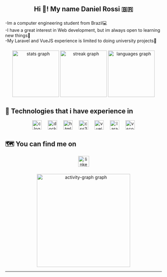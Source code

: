 <h2 align="center">Hi 👋! My name Daniel Rossi 🇧🇷</h2>

###
<p align="left">-Im a computer engineering student from Brazil💻<br>-I have a great interest in Web development, but im always open to learning new things🔎<br>-My Laravel and VueJS experience is limited to doing university projects🏫</p>

###
<div align="center">
  <img src="https://github-readme-stats.vercel.app/api?username=danirso&hide_title=false&hide_rank=false&show_icons=true&include_all_commits=true&count_private=true&disable_animations=false&theme=gotham&locale=en&hide_border=true" height="150" alt="stats graph"  />
  <img src="https://streak-stats.demolab.com?user=danirso&locale=en&mode=daily&theme=gotham&hide_border=true&border_radius=5&date_format=j%20M%5B%20Y%5D" height="150" alt="streak graph"  />
  <img src="https://github-readme-stats.vercel.app/api/top-langs?username=danirso&locale=en&hide_title=false&layout=compact&card_width=320&langs_count=5&theme=gotham&hide_border=true" height="150" alt="languages graph"  />
</div>

###
<h2 align="left">🚀 Technologies that i have experience in</h2>
<div align="center">
  <img src="https://cdn.jsdelivr.net/gh/devicons/devicon/icons/c/c-original.svg" height="30" alt="c logo"  />
  <img width="12" />
  <img src="https://cdn.jsdelivr.net/gh/devicons/devicon/icons/docker/docker-original.svg" height="30" alt="docker logo"  />
  <img width="12" />
  <img src="https://cdn.jsdelivr.net/gh/devicons/devicon/icons/html5/html5-original.svg" height="30" alt="html5 logo"  />
  <img width="12" />
  <img src="https://cdn.jsdelivr.net/gh/devicons/devicon/icons/css3/css3-original.svg" height="30" alt="css3 logo"  />
  <img width="12" />
  <img src="https://cdn.jsdelivr.net/gh/devicons/devicon/icons/vuejs/vuejs-original.svg" height="30" alt="vuejs logo"  />
  <img width="12" />
  <img src="https://cdn.simpleicons.org/laravel/FF2D20" height="30" alt="laravel logo"  />
  <img width="12" />
  <img src="https://cdn.jsdelivr.net/gh/devicons/devicon/icons/vscode/vscode-original.svg" height="30" alt="vscode logo"  />
</div>

###
<h2 align="left">🗺️ You can find me on</h2>
<div align="center">
  <a href="https://www.linkedin.com/in/daniel-rossi-b20b4028b/?trk=opento_sprofile_topcard" target="_blank">
    <img src="https://img.shields.io/static/v1?message=LinkedIn&logo=linkedin&label=&color=0077B5&logoColor=white&labelColor=&style=for-the-badge" height="35" alt="linkedin logo"  />
  </a>
</div>
  
###
<div align="center">
  <img src="https://github-readme-activity-graph.vercel.app/graph?username=danirso&radius=16&theme=gotham&area=true&order=5&hide_border=true&custom_title=Contribution%20Graph" height="300" alt="activity-graph graph"  />
</div>

---
